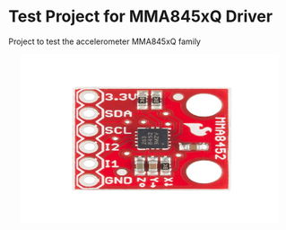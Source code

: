 # Test Project for MMA845xQ Driver

Project to test the accelerometer MMA845xQ family

<p align="center">
  <img width="460" height="300" src="https://github.com/IvoBrandao/MMA845xQ/blob/master/resources/mma8452q.jpg">
</p>
